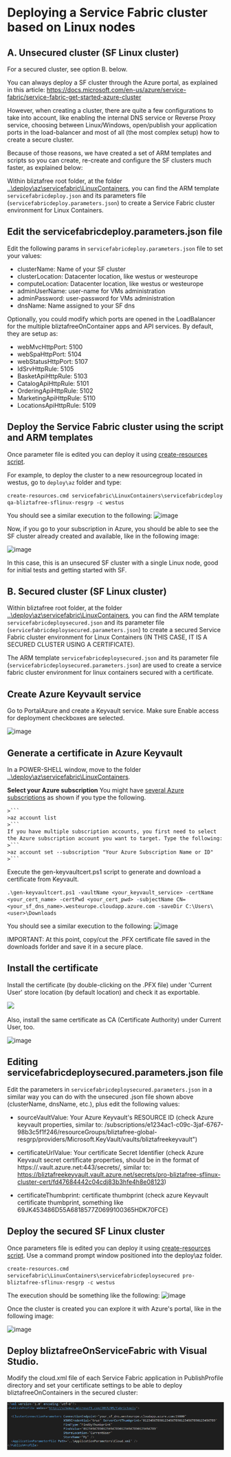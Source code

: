 # Deploying a Service Fabric cluster based on Linux nodes

## A. Unsecured cluster (SF Linux cluster)
For a secured cluster, see option B. below.

You can always deploy a SF cluster through the Azure portal, as explained in this article: https://docs.microsoft.com/en-us/azure/service-fabric/service-fabric-get-started-azure-cluster

However, when creating a cluster, there are quite a few configurations to take into account, like enabling the internal DNS service or Reverse Proxy service, choosing between Linux/Windows, open/publish your application ports in the load-balancer and most of all (the most complex setup) how to create a secure cluster.

Because of those reasons, we have created a set of ARM templates and scripts so you can create, re-create and configure the SF clusters much faster, as explained below: 

Within bliztafree root folder, at the folder [..\deploy\az\servicefabric\LinuxContainers](https://github.com/dotnet-architecture/bliztafree/tree/dev/deploy/az/servicefabric/LinuxContainers), you can find the ARM template `servicefabricdeploy.json` and its parameters file (`servicefabricdeploy.parameters.json`) to create a Service Fabric cluster environment for Linux Containers.

## Edit the servicefabricdeploy.parameters.json file

Edit the following params in `servicefabricdeploy.parameters.json` file to set your values:

- clusterName: Name of your SF cluster
- clusterLocation: Datacenter location, like westus or westeurope
- computeLocation: Datacenter location, like westus or westeurope
- adminUserName: user-name for VMs administration
- adminPassword: user-password for VMs administration
- dnsName: Name assigned to your SF dns

Optionally, you could modify which ports are opened in the LoadBalancer for the multiple bliztafreeOnContainer apps and API services.
By default, they are setup as:
- webMvcHttpPort:       5100
- webSpaHttpPort:       5104
- webStatusHttpPort:    5107
- IdSrvHttpRule:        5105
- BasketApiHttpRule:    5103
- CatalogApiHttpRule:   5101
- OrderingApiHttpRule:  5102
- MarketingApiHttpRule: 5110
- LocationsApiHttpRule: 5109

## Deploy the Service Fabric cluster using the script and ARM templates

Once parameter file is edited you can deploy it using [create-resources script](../readme.md).

For example, to deploy the cluster to a new resourcegroup located in westus, go to `deploy\az` folder and type:

```
create-resources.cmd servicefabric\LinuxContainers\servicefabricdeploy qa-bliztafree-sflinux-resgrp -c westus
```

You should see a similar execution to the following:
![image](https://user-images.githubusercontent.com/1712635/31638180-15da9f84-b287-11e7-9d4e-604f33690198.png)

Now, if you go to your subscription in Azure, you should be able to see the SF cluster already created and available, like in the following image:

![image](https://user-images.githubusercontent.com/1712635/31638398-3fc08ad8-b288-11e7-879b-fc4df0daad2b.png)

In this case, this is an unsecured SF cluster with a single Linux node, good for initial tests and getting started with SF.

## B. Secured cluster (SF Linux cluster)

Within bliztafree root folder, at the folder [..\deploy\az\servicefabric\LinuxContainers](https://github.com/dotnet-architecture/bliztafree/tree/dev/deploy/az/servicefabric/LinuxContainers), you can find the ARM template `servicefabricdeploysecured.json` and its parameter file (`servicefabricdeploysecured.parameters.json`) to create a secured Service Fabric cluster environment for Linux Containers (IN THIS CASE, IT IS A SECURED CLUSTER USING A CERTIFICATE).

The ARM template `servicefabricdeploysecured.json` and its parameter file (`servicefabricdeploysecured.parameters.json`) are used to create a service fabric cluster environment for linux containers secured with a certificate.

## Create Azure Keyvault service
Go to PortalAzure and create a Keyvault service. Make sure Enable access for deployment checkboxes are selected.

![image](https://user-images.githubusercontent.com/1712635/31638848-9b266530-b28a-11e7-953b-1e3ec1a54f77.png)

## Generate a certificate in Azure Keyvault
In a POWER-SHELL window, move to the folder [..\deploy\az\servicefabric\LinuxContainers](https://github.com/dotnet-architecture/bliztafree/tree/dev/deploy/az/servicefabric/LinuxContainers).

**Select your Azure subscription** You might have [several Azure subscriptions](https://docs.microsoft.com/en-us/cli/azure/account#set) as shown if you type the following.

    >```
    >az account list
    >```
    If you have multiple subscription accounts, you first need to select the Azure subscription account you want to target. Type the following:
    >```
    >az account set --subscription "Your Azure Subscription Name or ID"
    >```

Execute the gen-keyvaultcert.ps1 script to generate and download a certificate from Keyvault.

```
.\gen-keyvaultcert.ps1 -vaultName <your_keyvault_service> -certName <your_cert_name> -certPwd <your_cert_pwd> -subjectName CN=<your_sf_dns_name>.westeurope.cloudapp.azure.com -saveDir C:\Users\<user>\Downloads

```

You should see a similar execution to the following:
![image](https://user-images.githubusercontent.com/1712635/31640172-93efcca0-b291-11e7-970e-5b5e6bf07042.png)

IMPORTANT: At this point, copy/cut the .PFX certificate file saved in the downloads forlder and save it in a secure place.

## Install the certificate
Install the certificate (by double-clicking on the .PFX file) under 'Current User' store location (by default location) and check it as exportable.

<img src="https://github.com/dotnet-architecture/bliztafree/blob/dev/img/sf/install-cert.PNG">

Also, install the same certificate as CA (Certificate Authority) under Current User, too.

![image](https://user-images.githubusercontent.com/1712635/31642795-c6ffa434-b2a1-11e7-8ff8-2a63549a780e.png)

## Editing servicefabricdeploysecured.parameters.json file

Edit the parameters in `servicefabricdeploysecured.parameters.json` in a similar way you can do with the unsecured .json file shown above (clusterName, dnsName, etc.), plus edit the following values:

- sourceVaultValue: Your Azure Keyvault's RESOURCE ID (check Azure keyvault properties, similar to: /subscriptions/e1234ac1-c09c-3jaf-6767-98b3c5f1f246/resourceGroups/bliztafree-global-resgrp/providers/Microsoft.KeyVault/vaults/bliztafreekeyvault")

- certificateUrlValue: Your certificate Secret Identifier (check Azure Keyvault secret certificate properties, should be in the format of https://<name of the vault>.vault.azure.net:443/secrets/<exact location>, similar to: 
https://bliztafreekeyvault.vault.azure.net/secrets/pro-bliztafree-sflinux-cluster-cert/fd47684442c04cdj83b3hfe4h8e08123)

- certificateThumbprint: certificate thumbprint (check azure Keyvault certificate thumbprint, something like 69JK453486D55A6818577Z0699100365HDK70FCE)

## Deploy the secured SF Linux cluster

Once parameters file is edited you can deploy it using [create-resources script](../readme.md).
Use a command prompt window positioned into the deploy\az folder.

```
create-resources.cmd servicefabric\LinuxContainers\servicefabricdeploysecured pro-bliztafree-sflinux-resgrp -c westus
```
The execution should be something like the following:
![image](https://user-images.githubusercontent.com/1712635/31642529-54479704-b2a0-11e7-90ee-2abf32c92205.png)

Once the cluster is created you can explore it with Azure's portal, like in the following image:

![image](https://user-images.githubusercontent.com/1712635/31642956-b7cfc8d0-b2a2-11e7-8ede-a141ec190eb4.png)

## Deploy bliztafreeOnServiceFabric with Visual Studio.

Modify the cloud.xml file of each Service Fabric application in PublishProfile directory and set  your certificate settings to be able to deploy bliztafreeOnContainers in the secured cluster:

<img src="../../../../img/sf/cloud_publishProfile.png">



